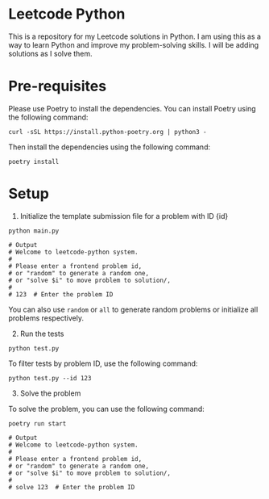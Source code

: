 # Leetcode Python

This is a repository for my Leetcode solutions in Python. I am using this as a way to learn Python and improve my problem-solving skills. I will be adding solutions as I solve them.

# Pre-requisites

Please use Poetry to install the dependencies. You can install Poetry using the following command:

```shell
curl -sSL https://install.python-poetry.org | python3 -
```

Then install the dependencies using the following command:

```shell
poetry install
```

# Setup

1. Initialize the template submission file for a problem with ID {id}

```shell
python main.py

# Output
# Welcome to leetcode-python system.
#
# Please enter a frontend problem id,
# or "random" to generate a random one,
# or "solve $i" to move problem to solution/,
#
# 123  # Enter the problem ID
```

You can also use `random` or `all` to generate random problems or initialize all problems respectively.

2. Run the tests

```shell
python test.py
```

To filter tests by problem ID, use the following command:

```shell
python test.py --id 123
```

3. Solve the problem

To solve the problem, you can use the following command:

```shell
poetry run start

# Output
# Welcome to leetcode-python system.
#
# Please enter a frontend problem id,
# or "random" to generate a random one,
# or "solve $i" to move problem to solution/,
#
# solve 123  # Enter the problem ID
```

